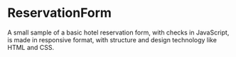 # ReservationForm
A small sample of a basic hotel reservation form, with checks in JavaScript, is made in responsive format, with structure and design technology like HTML and CSS.
